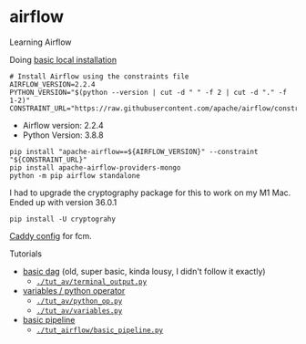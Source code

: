 # airflow
Learning Airflow

Doing [basic local installation](https://airflow.apache.org/docs/apache-airflow/stable/start/local.html)

```shell
# Install Airflow using the constraints file
AIRFLOW_VERSION=2.2.4
PYTHON_VERSION="$(python --version | cut -d " " -f 2 | cut -d "." -f 1-2)"
CONSTRAINT_URL="https://raw.githubusercontent.com/apache/airflow/constraints-${AIRFLOW_VERSION}/constraints-${PYTHON_VERSION}.txt"
```
- Airflow version: 2.2.4
- Python Version: 3.8.8

```shell
pip install "apache-airflow==${AIRFLOW_VERSION}" --constraint "${CONSTRAINT_URL}"
pip install apache-airflow-providers-mongo
python -m pip airflow standalone
```

I had to upgrade the cryptography package for this to work on my M1 Mac.  
Ended up with version 36.0.1
```shell
pip install -U cryptograhy
```

[Caddy config](./Caddyfile) for fcm.

Tutorials
- [basic dag](https://www.analyticsvidhya.com/blog/2020/11/getting-started-with-apache-airflow/) (old, super basic, kinda lousy, I didn't follow it exactly)
  - [`./tut_av/terminal_output.py`](./tut_av/terminal_output.py)
- [variables / python operator](https://www.analyticsvidhya.com/blog/2020/11/data-engineering-101-getting-started-with-python-operator-in-apache-airflow/)
  - [`./tut_av/python_op.py`](./tut_av/python_op.py)
  - [`./tut_av/variables.py`](./tut_av/variables.py)
- [basic pipeline](https://airflow.apache.org/docs/apache-airflow/stable/tutorial.html)
  - [`./tut_airflow/basic_pipeline.py`](./tut_airflow/basic_pipeline.py)